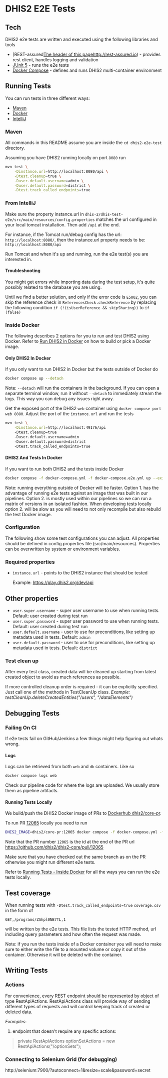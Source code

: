 # DHIS2 E2E Tests

## Tech

DHIS2 e2e tests are written and executed using the following libraries and tools

 - [REST-assured[The header of this page](#same-file-anchors-for-github)http://rest-assured.io) - provides rest client, handles logging and validation
 - [JUnit 5](https://junit.org/junit5/) - runs the e2e tests
 - [Docker Compose](https://docs.docker.com/compose/) - defines and runs DHIS2 multi-container environment

## Running Tests

You can run tests in three different ways:
 - [Maven](#maven)
 - [Docker](#inside-docker)
 - [IntelliJ](#from-intellij)

### Maven
All commands in this README assume you are inside the `cd dhis2-e2e-test` directory.

Assuming you have DHIS2 running locally on port `8080` run

```sh
mvn test \
    -Dinstance.url=http://localhost:8080/api \
    -Dtest.cleanup=true \
    -Duser.default.username=admin \
    -Duser.default.password=district \
    -Dtest.track_called_endpoints=true
```

### From IntelliJ

Make sure the property instance.url in `dhis-2/dhis-test-e2e/src/main/resources/config.properties` matches the url configured in your local tomcat installation. Then add `/api` at the end.

For instance, if the Tomcat run/debug config has the url: `http://localhost:8080/`, then the instance.url property needs to be: `http://localhost:8080/api`

Run Tomcat and when it's up and running, run the e2e test(s) you are interested in. 

#### Troubleshooting

You might get errors while importing data during the test setup, it's quite possibly related to the database you are using. 

Until we find a better solution, and only if the error code is `E5002`, you can skip the reference check in `ReferencesCheck.checkReference` by replacing the following condition `if (!(isUserReference && skipSharing))` to `if (false)` 

### Inside Docker

The following describes 2 options for you to run and test DHIS2 using Docker. Refer to [Run DHIS2 in
Docker](../../README.md#run-dhis2-in-docker) on how to build or pick a Docker image.

#### Only DHIS2 In Docker

If you only want to run DHIS2 in Docker but the tests outside of Docker do

```sh
docker compose up --detach
```

Note: `--detach` will run the containers in the background. If you can open a separate terminal
window, run it without `--detach` to immediately stream the logs. This way you can debug any issues
right away.

Get the exposed port of the DHIS2 `web` container using `docker compose port web 8080`. Adjust the
port of the `instance.url` and run the tests

```sh
mvn test \
    -Dinstance.url=http://localhost:49176/api
    -Dtest.cleanup=true
    -Duser.default.username=admin
    -Duser.default.password=district
    -Dtest.track_called_endpoints=true
```

#### DHIS2 And Tests In Docker

If you want to run both DHIS2 and the tests inside Docker

```sh
docker compose -f docker-compose.yml -f docker-compose.e2e.yml up --exit-code-from test
```

Note: running everything outside of Docker will be faster. Option 1. has the advantage of running
e2e tests against an image that was built in our pipelines. Option 2. is mostly used within our
pipelines so we can run a matrix of versions in an isolated fashion. When developing tests locally
option 2. will be slow as you will need to not only recompile but also rebuild the test Docker
image.

### Configuration

The following show some test configurations you can adjust. All properties should be defined in
config.properties file (src/main/resources). Properties can be overwritten by system or environment
variables.

### Required properties

  - `instance.url` - points to the DHIS2 instance that should be tested

    Example: https://play.dhis2.org/dev/api

## Other properties

  - `user.super.username` - super user username to use when running tests. Default: user created during test run
  - `user.super.password` - super user password to use when running tests. Default: user created during test run
  - `user.default.username` - user to use for preconditions, like setting up metadata used in tests. Default: `admin`
  - `user.default.password` - user to use for preconditions, like setting up metadata used in tests. Default: `district`

### Test clean up

After every test class, created data will be cleaned up starting from latest created object to avoid as much references as possible.

If more controlled cleanup order is required - it can be explicitly specified. Just call one of the methods in TestCleanUp class.
*Example: testCleanUp.deleteCreatedEntities("/users", "/dataElements")*

## Debugging Tests

### Failing On CI

If e2e tests fail on GitHub/Jenkins a few things might help figuring out whats wrong.

#### Logs

Logs can be retrieved from both `web` and `db` containers. Like so

```sh
docker compose logs web
```

Check our pipeline code for where the logs are uploaded. We usually store them as pipeline
artifacts.

#### Running Tests Locally

We build/push the DHIS2 Docker image of PRs to [Dockerhub
dhis2/core-pr](https://hub.docker.com/r/dhis2/core-pr/tags).

To run PR [12065](https://github.com/dhis2/dhis2-core/pull/12065) locally you need to run

```sh
DHIS2_IMAGE=dhis2/core-pr:12065 docker compose -f docker-compose.yml -f docker-compose.e2e.yml up --exit-code-from test
```

Note that the PR number `12065` is the id at the end of the PR url https://github.com/dhis2/dhis2-core/pull/12065

Make sure that you have checked out the same branch as on the PR otherwise you might run different
e2e tests.

Refer to [Running Tests - Inside Docker](#inside_docker) for all the ways you can run the e2e tests
locally.

## Test coverage

When running tests with `-Dtest.track_called_endpoints=true` `coverage.csv` in the form of

    GET,/programs/ZShpl0NB7TL,1

will be written by the e2e tests. This file lists the tested HTTP method, url including query parameters and
how often the request was made.

Note: if you run the tests inside of a Docker container you will need to make sure to either write
the file to a mounted volume or copy it out of the container. Otherwise it will be deleted with the
container.
 
## Writing Tests

### Actions
 
For convenience, every REST endpoint should be represented by object of type RestApiActions. RestApiActions class will provide way of sending different types of requests and will control keeping track of created or deleted data.
 
 *Examples*: 
 1) endpoint that doesn't require any specific actions:
 
 > private RestApiActions optionSetActions = new RestApiActions("/optionSets");

### Connecting to Selenium Grid (for debugging)

http://selenium:7900/?autoconnect=1&resize=scale&password=secret
